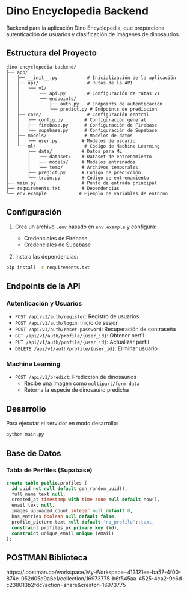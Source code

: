 # Dino Encyclopedia Backend

Backend para la aplicación Dino Encyclopedia, que proporciona autenticación de usuarios y clasificación de imágenes de dinosaurios.

## Estructura del Proyecto

```
dino-encyclopedia-backend/
├── app/
│   ├── __init__.py           # Inicialización de la aplicación
│   ├── api/                  # Rutas de la API
│   │   └── v1/
│   │       ├── api.py        # Configuración de rutas v1
│   │       └── endpoints/
│   │           ├── auth.py   # Endpoints de autenticación
│   │           └── predict.py # Endpoints de predicción
│   ├── core/                 # Configuración central
│   │   ├── config.py        # Configuración general
│   │   ├── firebase.py      # Configuración de Firebase
│   │   └── supabase.py      # Configuración de Supabase
│   ├── models/              # Modelos de datos
│   │   └── user.py         # Modelos de usuario
│   └── ml/                  # Código de Machine Learning
│       ├── data/           # Datos para ML
│       │   ├── dataset/    # Dataset de entrenamiento
│       │   ├── models/     # Modelos entrenados
│       │   └── temp/       # Archivos temporales
│       ├── predict.py      # Código de predicción
│       └── train.py        # Código de entrenamiento
├── main.py                 # Punto de entrada principal
├── requirements.txt        # Dependencias
└── env.example            # Ejemplo de variables de entorno
```

## Configuración

1. Crea un archivo `.env` basado en `env.example` y configura:
   - Credenciales de Firebase
   - Credenciales de Supabase

2. Instala las dependencias:
```bash
pip install -r requirements.txt
```

## Endpoints de la API

### Autenticación y Usuarios

- `POST /api/v1/auth/register`: Registro de usuarios
- `POST /api/v1/auth/login`: Inicio de sesión
- `POST /api/v1/auth/reset-password`: Recuperación de contraseña
- `GET /api/v1/auth/profile/{user_id}`: Obtener perfil
- `PUT /api/v1/auth/profile/{user_id}`: Actualizar perfil
- `DELETE /api/v1/auth/profile/{user_id}`: Eliminar usuario

### Machine Learning

- `POST /api/v1/predict`: Predicción de dinosaurios
  - Recibe una imagen como `multipart/form-data`
  - Retorna la especie de dinosaurio predicha

## Desarrollo

Para ejecutar el servidor en modo desarrollo:

```bash
python main.py
```

## Base de Datos

### Tabla de Perfiles (Supabase)

```sql
create table public.profiles (
  id uuid not null default gen_random_uuid(),
  full_name text null,
  created_at timestamp with time zone null default now(),
  email text null,
  images_uploaded_count integer null default 0,
  has_entries boolean null default false,
  profile_picture text null default 'no_profile'::text,
  constraint profiles_pk primary key (id),
  constraint unique_email unique (email)
);
``` 

## POSTMAN Biblioteca

https://.postman.co/workspace/My-Workspace~413121ee-ba57-4f00-874e-052d05d9a6e1/collection/16973775-b6f545aa-4525-4ca2-9c6d-c238013b2fdc?action=share&creator=16973775
